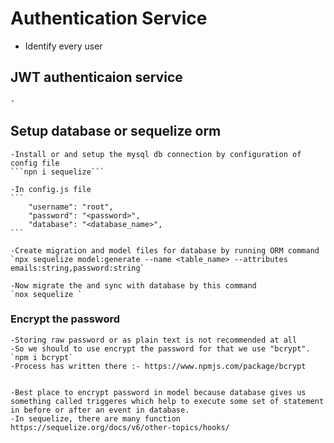 # Authentication Service
- Identify every user

## JWT authenticaion service
	- 


## Setup database or sequelize orm
	-Install or and setup the mysql db connection by configuration of config file
	```npn i sequelize```

	-In config.js file
	```
		"username": "root",
    	"password": "<password>",
    	"database": "<database_name>",
	```

	-Create migration and model files for database by running ORM command
	`npx sequelize model:generate --name <table_name> --attributes emails:string,password:string`

	-Now migrate the and sync with database by this command 
	`nox sequelize `

### Encrypt the password
	-Storing raw password or as plain text is not recommended at all
	-So we should to use encrypt the password for that we use "bcrypt".
	`npm i bcrypt` 
	-Process has written there :- https://www.npmjs.com/package/bcrypt


	-Best place to encrypt password in model because database gives us something called triggeres which help to execute some set of statement in before or after an event in database.
	-In sequelize, there are many function https://sequelize.org/docs/v6/other-topics/hooks/
